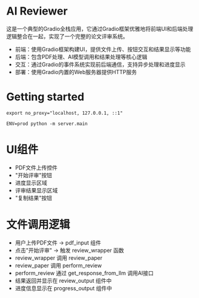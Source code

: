 # AI Reviewer

这是一个典型的Gradio全栈应用，它通过Gradio框架优雅地将前端UI和后端处理逻辑整合在一起，实现了一个完整的论文评审系统。

* 前端：使用Gradio框架构建UI，提供文件上传、按钮交互和结果显示等功能
* 后端：包含PDF处理、AI模型调用和结果处理等核心逻辑
* 交互：通过Gradio的事件系统实现前后端通信，支持异步处理和进度显示
* 部署：使用Gradio内置的Web服务器提供HTTP服务

# Getting started

```shell
export no_proxy="localhost, 127.0.0.1, ::1"

ENV=prod python -m server.main
```

# UI组件

* PDF文件上传控件
* "开始评审"按钮
* 进度显示区域
* 评审结果显示区域
* "复制结果"按钮

# 文件调用逻辑

* 用户上传PDF文件 → pdf_input 组件
* 点击"开始评审" → 触发 review_wrapper 函数
* review_wrapper 调用 review_paper
* review_paper 调用 perform_review
* perform_review 通过 get_response_from_llm 调用AI接口
* 结果返回并显示在 review_output 组件中
* 进度信息显示在 progress_output 组件中
